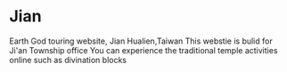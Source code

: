 # Jian
Earth God touring website, Jian Hualien,Taiwan
This webstie is bulid for Ji'an Township office
You can experience the traditional temple activities online such as divination blocks 

